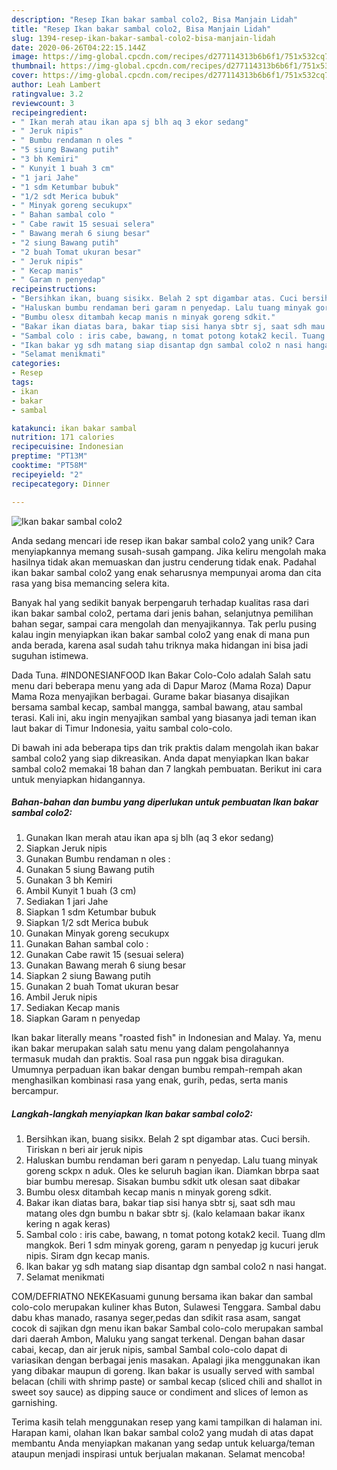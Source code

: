 ```yaml
---
description: "Resep Ikan bakar sambal colo2, Bisa Manjain Lidah"
title: "Resep Ikan bakar sambal colo2, Bisa Manjain Lidah"
slug: 1394-resep-ikan-bakar-sambal-colo2-bisa-manjain-lidah
date: 2020-06-26T04:22:15.144Z
image: https://img-global.cpcdn.com/recipes/d277114313b6b6f1/751x532cq70/ikan-bakar-sambal-colo2-foto-resep-utama.jpg
thumbnail: https://img-global.cpcdn.com/recipes/d277114313b6b6f1/751x532cq70/ikan-bakar-sambal-colo2-foto-resep-utama.jpg
cover: https://img-global.cpcdn.com/recipes/d277114313b6b6f1/751x532cq70/ikan-bakar-sambal-colo2-foto-resep-utama.jpg
author: Leah Lambert
ratingvalue: 3.2
reviewcount: 3
recipeingredient:
- " Ikan merah atau ikan apa sj blh aq 3 ekor sedang"
- " Jeruk nipis"
- " Bumbu rendaman n oles "
- "5 siung Bawang putih"
- "3 bh Kemiri"
- " Kunyit 1 buah 3 cm"
- "1 jari Jahe"
- "1 sdm Ketumbar bubuk"
- "1/2 sdt Merica bubuk"
- " Minyak goreng secukupx"
- " Bahan sambal colo "
- " Cabe rawit 15 sesuai selera"
- " Bawang merah 6 siung besar"
- "2 siung Bawang putih"
- "2 buah Tomat ukuran besar"
- " Jeruk nipis"
- " Kecap manis"
- " Garam n penyedap"
recipeinstructions:
- "Bersihkan ikan, buang sisikx. Belah 2 spt digambar atas. Cuci bersih. Tiriskan n beri air jeruk nipis"
- "Haluskan bumbu rendaman beri garam n penyedap. Lalu tuang minyak goreng sckpx n aduk. Oles ke seluruh bagian ikan. Diamkan bbrpa saat biar bumbu meresap. Sisakan bumbu sdkit utk olesan saat dibakar"
- "Bumbu olesx ditambah kecap manis n minyak goreng sdkit."
- "Bakar ikan diatas bara, bakar tiap sisi hanya sbtr sj, saat sdh mau matang oles dgn bumbu n bakar sbtr sj. (kalo kelamaan bakar ikanx kering n agak keras)"
- "Sambal colo : iris cabe, bawang, n tomat potong kotak2 kecil. Tuang dlm mangkok. Beri 1 sdm minyak goreng, garam n penyedap jg kucuri jeruk nipis. Siram dgn kecap manis."
- "Ikan bakar yg sdh matang siap disantap dgn sambal colo2 n nasi hangat."
- "Selamat menikmati"
categories:
- Resep
tags:
- ikan
- bakar
- sambal

katakunci: ikan bakar sambal 
nutrition: 171 calories
recipecuisine: Indonesian
preptime: "PT13M"
cooktime: "PT58M"
recipeyield: "2"
recipecategory: Dinner

---
```



![Ikan bakar sambal colo2](https://img-global.cpcdn.com/recipes/d277114313b6b6f1/751x532cq70/ikan-bakar-sambal-colo2-foto-resep-utama.jpg)

Anda sedang mencari ide resep ikan bakar sambal colo2 yang unik? Cara menyiapkannya memang susah-susah gampang. Jika keliru mengolah maka hasilnya tidak akan memuaskan dan justru cenderung tidak enak. Padahal ikan bakar sambal colo2 yang enak seharusnya mempunyai aroma dan cita rasa yang bisa memancing selera kita.

Banyak hal yang sedikit banyak berpengaruh terhadap kualitas rasa dari ikan bakar sambal colo2, pertama dari jenis bahan, selanjutnya pemilihan bahan segar, sampai cara mengolah dan menyajikannya. Tak perlu pusing kalau ingin menyiapkan ikan bakar sambal colo2 yang enak di mana pun anda berada, karena asal sudah tahu triknya maka hidangan ini bisa jadi suguhan istimewa.

Dada Tuna. #INDONESIANFOOD Ikan Bakar Colo-Colo adalah Salah satu menu dari beberapa menu yang ada di Dapur Maroz (Mama Roza) Dapur Mama Roza menyajikan berbagai. Gurame bakar biasanya disajikan bersama sambal kecap, sambal mangga, sambal bawang, atau sambal terasi. Kali ini, aku ingin menyajikan sambal yang biasanya jadi teman ikan laut bakar di Timur Indonesia, yaitu sambal colo-colo.


Di bawah ini ada beberapa tips dan trik praktis dalam mengolah ikan bakar sambal colo2 yang siap dikreasikan. Anda dapat menyiapkan Ikan bakar sambal colo2 memakai 18 bahan dan 7 langkah pembuatan. Berikut ini cara untuk menyiapkan hidangannya.

<!--inarticleads1-->

##### Bahan-bahan dan bumbu yang diperlukan untuk pembuatan Ikan bakar sambal colo2:

1. Gunakan  Ikan merah atau ikan apa sj blh (aq 3 ekor sedang)
1. Siapkan  Jeruk nipis
1. Gunakan  Bumbu rendaman n oles :
1. Gunakan 5 siung Bawang putih
1. Gunakan 3 bh Kemiri
1. Ambil  Kunyit 1 buah (3 cm)
1. Sediakan 1 jari Jahe
1. Siapkan 1 sdm Ketumbar bubuk
1. Siapkan 1/2 sdt Merica bubuk
1. Gunakan  Minyak goreng secukupx
1. Gunakan  Bahan sambal colo :
1. Gunakan  Cabe rawit 15 (sesuai selera)
1. Gunakan  Bawang merah 6 siung besar
1. Siapkan 2 siung Bawang putih
1. Gunakan 2 buah Tomat ukuran besar
1. Ambil  Jeruk nipis
1. Sediakan  Kecap manis
1. Siapkan  Garam n penyedap


Ikan bakar literally means &#34;roasted fish&#34; in Indonesian and Malay. Ya, menu ikan bakar merupakan salah satu menu yang dalam pengolahannya termasuk mudah dan praktis. Soal rasa pun nggak bisa diragukan. Umumnya perpaduan ikan bakar dengan bumbu rempah-rempah akan menghasilkan kombinasi rasa yang enak, gurih, pedas, serta manis bercampur. 

<!--inarticleads2-->

##### Langkah-langkah menyiapkan Ikan bakar sambal colo2:

1. Bersihkan ikan, buang sisikx. Belah 2 spt digambar atas. Cuci bersih. Tiriskan n beri air jeruk nipis
1. Haluskan bumbu rendaman beri garam n penyedap. Lalu tuang minyak goreng sckpx n aduk. Oles ke seluruh bagian ikan. Diamkan bbrpa saat biar bumbu meresap. Sisakan bumbu sdkit utk olesan saat dibakar
1. Bumbu olesx ditambah kecap manis n minyak goreng sdkit.
1. Bakar ikan diatas bara, bakar tiap sisi hanya sbtr sj, saat sdh mau matang oles dgn bumbu n bakar sbtr sj. (kalo kelamaan bakar ikanx kering n agak keras)
1. Sambal colo : iris cabe, bawang, n tomat potong kotak2 kecil. Tuang dlm mangkok. Beri 1 sdm minyak goreng, garam n penyedap jg kucuri jeruk nipis. Siram dgn kecap manis.
1. Ikan bakar yg sdh matang siap disantap dgn sambal colo2 n nasi hangat.
1. Selamat menikmati


COM/DEFRIATNO NEKEKasuami gunung bersama ikan bakar dan sambal colo-colo merupakan kuliner khas Buton, Sulawesi Tenggara. Sambal dabu dabu khas manado, rasanya seger,pedas dan sdikit rasa asam, sangat cocok di sajikan dgn menu ikan bakar Sambal colo-colo merupakan sambal dari daerah Ambon, Maluku yang sangat terkenal. Dengan bahan dasar cabai, kecap, dan air jeruk nipis, sambal Sambal colo-colo dapat di variasikan dengan berbagai jenis masakan. Apalagi jika menggunakan ikan yang dibakar maupun di goreng. Ikan bakar is usually served with sambal belacan (chili with shrimp paste) or sambal kecap (sliced chili and shallot in sweet soy sauce) as dipping sauce or condiment and slices of lemon as garnishing. 

Terima kasih telah menggunakan resep yang kami tampilkan di halaman ini. Harapan kami, olahan Ikan bakar sambal colo2 yang mudah di atas dapat membantu Anda menyiapkan makanan yang sedap untuk keluarga/teman ataupun menjadi inspirasi untuk berjualan makanan. Selamat mencoba!
